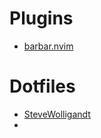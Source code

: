 # Plugins
- [barbar.nvim](https://github.com/romgrk/barbar.nvim)

# Dotfiles
- [SteveWolligandt](https://github.com/SteveWolligandt/dotfiles)
- 

